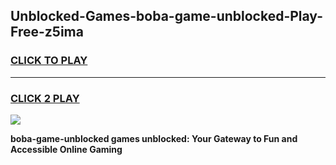 
## Unblocked-Games-boba-game-unblocked-Play-Free-z5ima
<h3>
<a href="https://premium76.site?title=boba-game-unblocked&ref=18A1">CLICK TO PLAY</a></h3>
<hr>

<h3>
<a href="https://premium76.site?title=boba-game-unblocked&ref=18A1">CLICK 2 PLAY</a>
  
</h3>

<a href="https://premium76.site?title=boba-game-unblocked&ref=18A1"><img src="https://clearcache.store/games.png"></a>


**boba-game-unblocked games unblocked: Your Gateway to Fun and Accessible Online Gaming**
